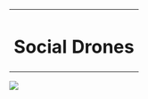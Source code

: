 <table align="center" border="0">
<tr><td colspan=2 align="center">

# Social Drones

</td></tr>
</table>

<img src="docs/mysterio-controll-drones.png" align="center">